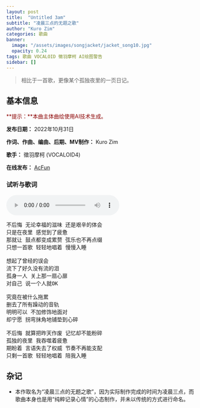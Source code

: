 ```yaml
---
layout: post
title:  "Untitled 3am"
subtitle: "凌晨三点的无题之歌"
author: "Kuro Zim"
categories: 歌曲
banner: 
  image: "/assets/images/songjacket/jacket_song10.jpg"
  opacity: 0.24
tags: 歌曲 VOCALOID 徵羽摩柯 AI绘图警告
sidebar: []
---
```


>  相比于一首歌，更像某个孤独夜里的一页日记。

## 基本信息

<font color="#8b0000">**提示：**本曲主体曲绘使用AI技术生成。</font>

**发布日期：** 2022年10月31日

**作词、作曲、编曲、后期、MV制作：** Kuro Zim

**歌手：** 徵羽摩柯 (VOCALOID4)

**在线发布：** [AcFun](http://www.acfun.cn/v/39479070)

### 试听与歌词

<audio controls><source src="/assets/audio/song10.mp3" type="audio/mp3"></audio>

<pre>
不后悔 无论幸福的滋味 还是艰辛的体会
只是在夜里 感觉到了疲惫
那就让 鼓点都变成累赘 弦乐也不再点缀
只想一首歌 轻轻地唱着 慢慢入睡

想起了曾经的误会
流下了好久没有流的泪
孤身一人 关上那一扇心扉
对自己 说一个人就OK

究竟在被什么拖累
删去了所有躁动的音轨
明明可以 不加修饰地面对
却宁愿 拐弯抹角地铺垫到心碎

不后悔 就算把昨天作废 记忆却不能粉碎
孤独的夜里 我吞噬着疲惫
期盼着 言语失去了权威 节奏不再能支配
只剩一首歌 轻轻地唱着 陪我入睡
</pre>

## 杂记

* 本作取名为“凌晨三点的无题之歌”，因为实际制作完成的时间为凌晨三点，而歌曲本身也是用“纯粹记录心情”的心态制作，并未以传统的方式进行命名。